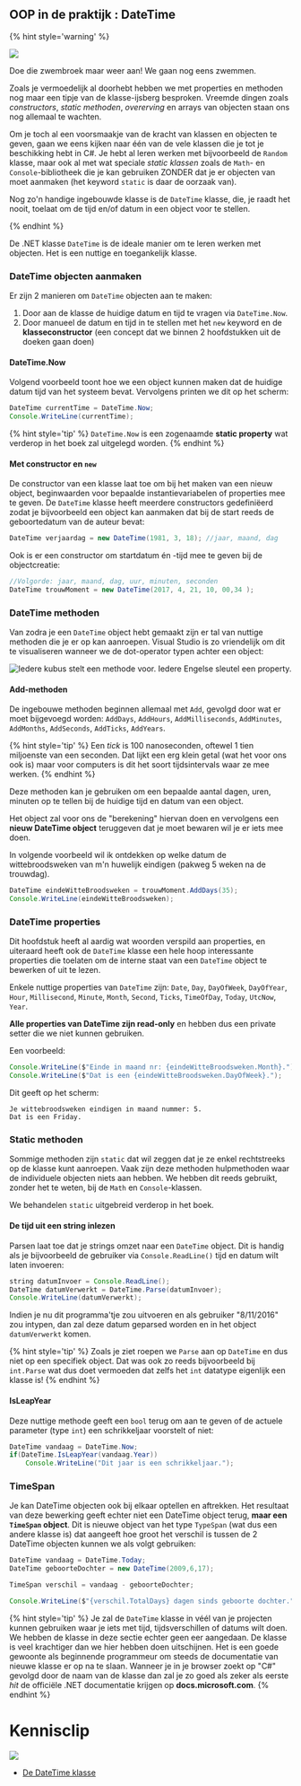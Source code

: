 <!---{sample: true}--->
## OOP in de praktijk : DateTime

<!---NOBOOKSTART--->
{% hint style='warning' %}
<!---NOBOOKEND--->
<!---{aside}--->
<!--- {float:right, width:50%} --->
![](../assets/attention.png)

Doe die zwembroek maar weer aan! We gaan nog eens zwemmen. 

Zoals je vermoedelijk al doorhebt hebben we met properties en methoden nog maar een tipje van de klasse-ijsberg besproken. Vreemde dingen zoals *constructors*, *static methoden*, *overerving* en arrays van objecten staan ons nog allemaal te wachten. 

Om je toch al een voorsmaakje van de kracht van klassen en objecten te geven, gaan we eens kijken naar één van de vele klassen die je tot je beschikking hebt in C#. Je hebt al leren werken met bijvoorbeeld de ``Random`` klasse, maar ook al met wat speciale *static klassen* zoals de ``Math``- en ``Console``-bibliotheek die je kan gebruiken ZONDER dat je er objecten van moet aanmaken (het keyword ``static`` is daar de oorzaak van).

Nog zo'n handige ingebouwde klasse is de ``DateTime`` klasse, die, je raadt het nooit, toelaat om de tijd en/of datum in een object voor te stellen.
<!---{/aside}--->
<!---NOBOOKSTART--->
{% endhint %}
<!---NOBOOKEND--->


De .NET klasse ``DateTime`` is de ideale manier om te leren werken met objecten. Het is een nuttige en toegankelijk klasse.

### DateTime objecten aanmaken

Er zijn 2 manieren om ``DateTime`` objecten aan te maken:

1. Door aan de klasse de huidige datum en tijd te vragen via ``DateTime.Now``. 
2. Door manueel de datum en tijd in te stellen met het ``new`` keyword en de **klasseconstructor** (een concept dat we binnen 2 hoofdstukken uit de doeken gaan doen)

#### DateTime.Now

Volgend voorbeeld toont hoe we een object kunnen maken dat de huidige datum tijd van het systeem bevat. Vervolgens printen we dit op het scherm:

```java
DateTime currentTime = DateTime.Now;
Console.WriteLine(currentTime);
```

{% hint style='tip' %}
``DateTime.Now`` is een zogenaamde **static property** wat verderop in het boek zal uitgelegd worden. 
{% endhint %}

#### Met constructor en ``new``

De constructor van een klasse laat toe om bij het maken van een nieuw object, beginwaarden voor bepaalde instantievariabelen of properties mee te geven. De ``DateTime`` klasse heeft meerdere constructors gedefiniëerd zodat je bijvoorbeeld een object kan aanmaken dat bij de start reeds de geboortedatum van de auteur bevat:



```java
DateTime verjaardag = new DateTime(1981, 3, 18); //jaar, maand, dag
```

Ook is er een constructor om startdatum én -tijd mee te geven bij de objectcreatie:

```java
//Volgorde: jaar, maand, dag, uur, minuten, seconden
DateTime trouwMoment = new DateTime(2017, 4, 21, 10, 00,34 ); 
```

### DateTime methoden

Van zodra je een ``DateTime`` object hebt gemaakt zijn er tal van nuttige methoden die je er op kan aanroepen. Visual Studio is zo vriendelijk om dit te visualiseren wanneer we de dot-operator typen achter een object:

![Iedere kubus stelt een methode voor. Iedere Engelse sleutel een property.](../assets/6_klassen/datemethods.png)


#### Add-methoden

De ingebouwe methoden beginnen allemaal met ``Add``, gevolgd door wat er moet bijgevoegd worden: ``AddDays``, ``AddHours``, ``AddMilliseconds``, ``AddMinutes``, ``AddMonths``, ``AddSeconds``, ``AddTicks``, ``AddYears``.

{% hint style='tip' %}
Een *tick* is 100 nanoseconden, oftewel 1 tien miljoenste van een seconden.  Dat lijkt een erg klein getal (wat het voor ons ook is) maar voor computers is dit het soort tijdsintervals waar ze mee werken.
{% endhint %}

Deze methoden kan je gebruiken om een bepaalde aantal dagen, uren, minuten op te tellen bij de huidige tijd en datum van een object.

Het object zal voor ons de "berekening" hiervan doen en vervolgens een **nieuw DateTime object** teruggeven dat je moet bewaren wil je er iets mee doen.

In volgende voorbeeld wil ik ontdekken op welke datum de wittebroodsweken van m'n huwelijk eindigen (pakweg 5 weken na de trouwdag).

```java
DateTime eindeWitteBroodsweken = trouwMoment.AddDays(35);
Console.WriteLine(eindeWitteBroodsweken);
```

### DateTime properties

Dit hoofdstuk heeft al aardig wat woorden verspild aan properties, en uiteraard heeft ook de ``DateTime`` klasse een hele hoop interessante properties die toelaten om de interne staat van een ``DateTime`` object te bewerken of uit te lezen.

Enkele nuttige properties van ``DateTime`` zijn: ``Date``, ``Day``, ``DayOfWeek``, ``DayOfYear``, ``Hour``, ``Millisecond``, ``Minute``, ``Month``, ``Second``, ``Ticks``, ``TimeOfDay``, ``Today``, ``UtcNow``, ``Year``.


**Alle properties van DateTime zijn read-only** en hebben dus  een private setter die we niet kunnen gebruiken.

Een voorbeeld:

```java
Console.WriteLine($"Einde in maand nr: {eindeWitteBroodsweken.Month}.");
Console.WriteLine($"Dat is een {eindeWitteBroodsweken.DayOfWeek}.");
```

Dit geeft op het scherm: 

```text
Je wittebroodsweken eindigen in maand nummer: 5.
Dat is een Friday.
```

### Static methoden

Sommige methoden zijn ``static`` dat wil zeggen dat je ze enkel rechtstreeks op de klasse kunt aanroepen. Vaak zijn deze methoden hulpmethoden waar de individuele objecten niets aan hebben. We hebben dit reeds gebruikt, zonder het te weten, bij de ``Math`` en ``Console``-klassen. 

We behandelen ``static`` uitgebreid verderop in het boek.


#### De tijd uit een string inlezen

Parsen laat toe dat je strings omzet naar een ``DateTime`` object. Dit is handig als je bijvoorbeeld de gebruiker via ``Console.ReadLine()`` tijd en datum wilt laten invoeren:

```java
string datumInvoer = Console.ReadLine(); 
DateTime datumVerwerkt = DateTime.Parse(datumInvoer);
Console.WriteLine(datumVerwerkt);
```

Indien je nu dit programma'tje zou uitvoeren en als gebruiker "8/11/2016" zou intypen, dan zal deze datum geparsed worden en in het object ``datumVerwerkt`` komen.

{% hint style='tip' %}
Zoals je ziet roepen we ``Parse`` aan op ``DateTime`` en dus niet op een specifiek object. Dat was ook zo reeds bijvoorbeeld bij ``int.Parse`` wat dus doet vermoeden dat zelfs het ``int`` datatype eigenlijk een klasse is!
{% endhint %}

#### IsLeapYear

Deze nuttige methode geeft een ``bool`` terug om aan te geven of de actuele parameter (type ``int``) een schrikkeljaar voorstelt of niet:

```java
DateTime vandaag = DateTime.Now;
if(DateTime.IsLeapYear(vandaag.Year))
    Console.WriteLine("Dit jaar is een schrikkeljaar.");
```

### TimeSpan 

Je kan DateTime objecten ook bij elkaar optellen en aftrekken. Het resultaat van deze bewerking geeft echter niet een DateTime object terug, **maar een ``TimeSpan`` object**. Dit is nieuwe object van het type ``TypeSpan`` (wat dus een andere klasse is) dat aangeeft hoe groot het verschil is tussen de 2 DateTime objecten kunnen we als volgt gebruiken:

```java
DateTime vandaag = DateTime.Today;
DateTime geboorteDochter = new DateTime(2009,6,17);

TimeSpan verschil = vandaag - geboorteDochter;

Console.WriteLine($"{verschil.TotalDays} dagen sinds geboorte dochter.");
```

{% hint style='tip' %}
Je zal de ``DateTime`` klasse in véél van je projecten kunnen gebruiken waar je iets met tijd, tijdsverschillen of datums wilt doen. We hebben de klasse in deze sectie echter geen eer aangedaan. De klasse is veel krachtiger dan we hier hebben doen uitschijnen. Het is een goede gewoonte als beginnende programmeur om steeds de documentatie van nieuwe klasse er op na te slaan. Wanneer je in je browser zoekt op "C#" gevolgd door de naam van de klasse dan zal je zo goed als zeker als eerste *hit* de officiële .NET documentatie krijgen op **docs.microsoft.com**.
{% endhint %}





<!---{sample: false}--->



<!---NOBOOKSTART--->
# Kennisclip
![](../assets/infoclip.png)

* [De DateTime klasse](https://ap.cloud.panopto.eu/Panopto/Pages/Viewer.aspx?id=bab1597f-4907-40ae-8723-acb00095e421)
<!---NOBOOKEND--->
